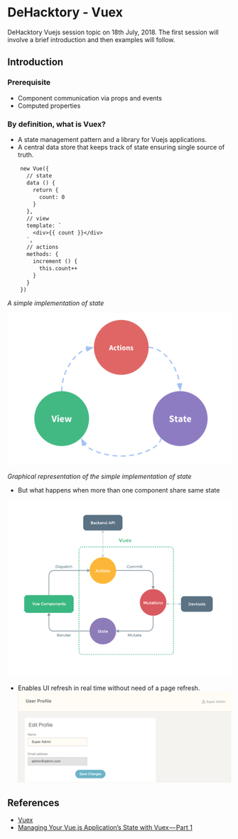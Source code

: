 # DeHacktory - Vuex
DeHacktory Vuejs session topic on 18th July, 2018. The first session will involve a brief introduction and then examples will follow. 

## Introduction

### Prerequisite
- Component communication via props and events
- Computed properties
### By definition, what is Vuex?
- A state management pattern and a library for Vuejs applications.
- A central data store that keeps track of state ensuring single source of truth.

```
    new Vue({
      // state
      data () {
        return {
          count: 0
        }
      },
      // view
      template: `
        <div>{{ count }}</div>
      `,
      // actions
      methods: {
        increment () {
          this.count++
        }
      }
    })
```

  _A simple implementation of state_

![one-way-data-flow](/screenshots/simple_state_management.png)

_Graphical representation of the simple implementation of state_

- But what happens when more than one component share same state

![vuex](/screenshots/vuex.png)

- Enables UI refresh in real time without need of a page refresh.
![grec-1](/screenshots/grec-1.png)

## References
* [Vuex](https://vuex.vuejs.org/)
* [Managing Your Vue.js Application’s State with Vuex — Part 1](https://morningstar.engineering/managing-your-vue-js-applications-state-with-vuex-part-1-355514a7b710)